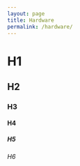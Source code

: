```yaml
---
layout: page
title: Hardware
permalink: /hardware/
---
```


# H1
## H2
### H3
#### H4
##### H5
###### H6

